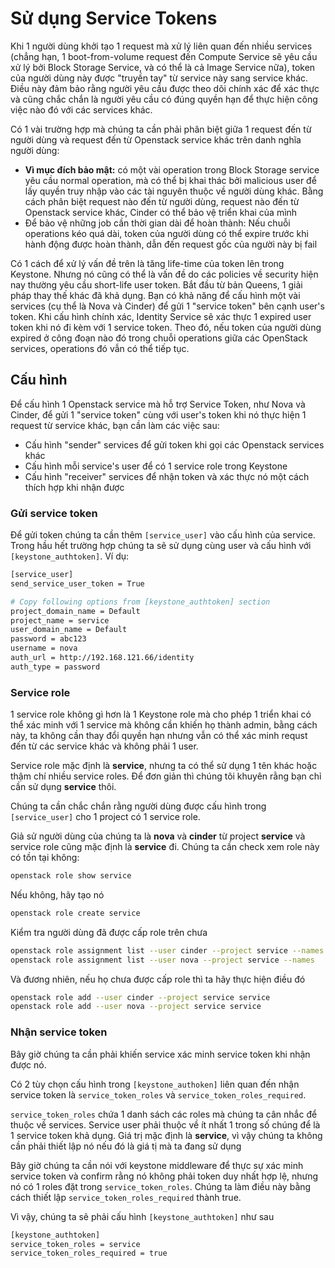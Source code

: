 # Sử dụng Service Tokens

Khi 1 người dùng khởi tạo 1 request mà xử lý liên quan đến nhiều services (chẳng hạn, 1 boot-from-volume request đến Compute Service sẽ yêu cầu xử lý bởi Block Storage Service, và có thể là cả Image Service nữa), token của người dùng này được "truyền tay" từ service này sang service khác. Điều này đảm bảo rằng người yêu cầu được theo dõi chính xác để xác thực và cũng chắc chắn là người yêu cầu có đúng quyền hạn để thực hiện công việc nào đó với các services khác.

Có 1 vài trường hợp mà chúng ta cần phải phân biệt giữa 1 request đến từ người dùng và request đến từ Openstack service khác trên danh nghĩa người dùng:
- **Vì mục đích bảo mật:** có một vài operation trong Block Storage service yêu cầu normal operation, mà có thể bị khai thác bởi malicious user để lấy quyền truy nhập vào các tài nguyên thuộc về người dùng khác. Bằng cách phân biệt request nào đến từ người dùng, request nào đến từ Openstack service khác, Cinder có thể bảo vệ triển khai của mình
- Để bảo vệ những job cần thời gian dài để hoàn thành: Nếu chuỗi operations kéo quá dài, token của người dùng có thể expire trước khi hành động được hoàn thành, dẫn đến request gốc của người này bị fail

Có 1 cách để xử lý vấn đề trên là tăng life-time của token lên trong Keystone. Nhưng nó cũng có thể là vấn đề do các policies về security hiện nay thường yêu cầu short-life user token. Bắt đầu từ bản Queens, 1 giải pháp thay thế khác đã khả dụng. Bạn có khả năng để cấu hình một vài services (cụ thể là Nova và Cinder) để gửi 1 "service token" bên cạnh user's token. Khi cấu hình chính xác, Identity Service sẽ xác thực 1 expired user token khi nó đi kèm với 1 service token. Theo đó, nếu token của người dùng expired ở công đoạn nào đó trong chuỗi operations giữa các OpenStack services, operations đó vẫn có thể tiếp tục.

## Cấu hình

Để cấu hình 1 Openstack service mà hỗ trợ Service Token, như Nova và Cinder, để gửi 1 "service token" cùng với user's token khi nó thực hiện 1 request từ service khác, bạn cần làm các việc sau:

- Cấu hình "sender" services để gửi token khi gọi các Openstack services khác
- Cấu hình mỗi service's user để có 1 service role trong Keystone
- Cấu hình "receiver" services để nhận token và xác thực nó một cách thích hợp khi nhận được

### Gửi service token

Để gửi token chúng ta cần thêm ```[service_user]``` vào cấu hình của service. Trong hầu hết trường hợp chúng ta sẽ sử dụng cùng user và cấu hình với ```[keystone_authtoken]```. Ví dụ:

```sh
[service_user]
send_service_user_token = True

# Copy following options from [keystone_authtoken] section
project_domain_name = Default
project_name = service
user_domain_name = Default
password = abc123
username = nova
auth_url = http://192.168.121.66/identity
auth_type = password
```

### Service role

1 service role không gì hơn là 1 Keystone role mà cho phép 1 triển khai có thể xác minh với 1 service mà không cần khiến họ thành admin, bằng cách này, ta không cần thay đổi quyền hạn nhưng vẫn có thể xác minh requst đến từ các service khác và không phải 1 user.

Service role mặc định là **service**, nhưng ta có thể sử dụng 1 tên khác hoặc thậm chí nhiều service roles. Để đơn giản thì chúng tôi khuyên rằng bạn chỉ cần sử dụng **service** thôi.

Chúng ta cần chắc chắn rằng người dùng được cấu hình trong ```[service_user]``` cho 1 project có 1 service role.

Giả sử người dùng của chúng ta là **nova** và **cinder** từ project **service** và service role cũng mặc định là **service** đi. Chúng ta cần check xem role này có tồn tại không:

```sh
openstack role show service
```

Nếu không, hãy tạo nó

```sh
openstack role create service
```

Kiểm tra người dùng đã được cấp role trên chưa

```sh
openstack role assignment list --user cinder --project service --names
openstack role assignment list --user nova --project service --names
```

Và đương nhiên, nếu họ chưa được cấp role thì ta hãy thực hiện điều đó

```sh
openstack role add --user cinder --project service service
openstack role add --user nova --project service service
```

### Nhận service token

Bây giờ chúng ta cần phải khiến service xác minh service token khi nhận được nó.

Có 2 tùy chọn cấu hình trong ```[keystone_authoken]``` liên quan đến nhận service token là ```service_token_roles``` và ```service_token_roles_required```.

```service_token_roles``` chứa 1 danh sách các roles mà chúng ta cân nhắc để thuộc về services. Service user phải thuộc về ít nhất 1 trong số chúng để là 1 service token khả dụng. Giá trị mặc định là **service**, vì vậy chúng ta không cần phải thiết lập nó nếu đó là giá tị mà ta đang sử dụng

Bây giờ chúng ta cần nói với keystone middleware để thực sự xác minh service token và confirm rằng nó không phải token duy nhất hợp lệ, nhưng nó có 1 roles đặt trong ```service_token_roles```. Chúng ta làm điều này bằng cách thiết lập ```service_token_roles_required``` thành true.

Vì vậy, chúng ta sẽ phải cấu hình ```[keystone_authtoken]``` như sau

```sh
[keystone_authtoken]
service_token_roles = service
service_token_roles_required = true
```

